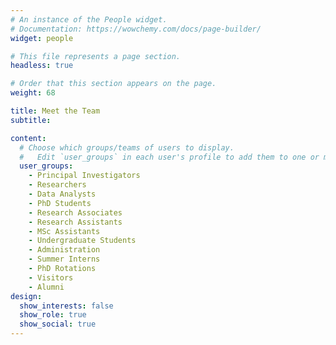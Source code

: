 ```yaml
---
# An instance of the People widget.
# Documentation: https://wowchemy.com/docs/page-builder/
widget: people

# This file represents a page section.
headless: true

# Order that this section appears on the page.
weight: 68

title: Meet the Team
subtitle:

content:
  # Choose which groups/teams of users to display.
  #   Edit `user_groups` in each user's profile to add them to one or more of these groups.
  user_groups:
    - Principal Investigators
    - Researchers
    - Data Analysts
    - PhD Students
    - Research Associates
    - Research Assistants
    - MSc Assistants
    - Undergraduate Students
    - Administration
    - Summer Interns
    - PhD Rotations
    - Visitors
    - Alumni
design:
  show_interests: false
  show_role: true
  show_social: true
---
```

